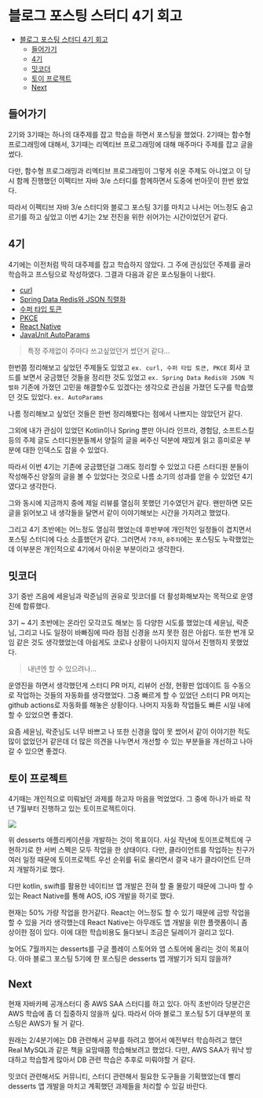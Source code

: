 # 블로그 포스팅 스터디 4기 회고

- [블로그 포스팅 스터디 4기 회고](#블로그-포스팅-스터디-4기-회고)
  - [들어가기](#들어가기)
  - [4기](#4기)
  - [밋코더](#밋코더)
  - [토이 프로젝트](#토이-프로젝트)
  - [Next](#next)

## 들어가기

2기와 3기때는 하나의 대주제를 잡고 학습을 하면서 포스팅을 했었다. 2기때는 함수형 프로그래밍에 대해서, 3기때는 리엑티브 프로그래밍에 대해 매주마다 주제를 잡고 글을 썼다.

다만, 함수형 프로그래밍과 리엑티브 프로그래밍이 그렇게 쉬운 주제도 아니었고 이 당시 함께 진행했던 이펙티브 자바 3/e 스터디를 함께하면서 도중에 번아웃이 한번 왔었다.

따라서 이펙티브 자바 3/e 스터디와 블로그 포스팅 3기를 마치고 나서는 어느정도 숨고르기를 하고 싶었고 이번 4기는 2보 전진을 위한 쉬어가는 시간이었던거 같다.

## 4기

4기에는 이전처럼 딱히 대주제를 잡고 학습하지 않았다. 그 주에 관심있던 주제를 골라 학습하고 프스팅으로 작성하였다. 그결과 다음과 같은 포스팅들이 나왔다.

- [curl](2021-04-15-curl.md)
- [Spring Data Redis와 JSON 직렬화](2021-04-23-spring-data-redis-objectmapper.md)
- [수퍼 타입 토큰](2021-04-29-super-type-token.md)
- [PKCE](2021-05-05-pkce.md)
- [React Native](2021-05-13-react-native.md)
- [JavaUnit AutoParams](2021-06-03-auto-params.md)

> 특정 주제없이 주마다 쓰고싶었던거 썼던거 같다...

한번쯤 정리해보고 싶었던 주제들도 있었고 `ex. curl, 수퍼 타입 토큰, PKCE` 회사 코드를 보면서 궁금했던 것들을 정리한 것도 있었고 `ex. Spring Data Redis와 JSON 직렬화` 기존에 가졌던 고민을 해결할수도 있겠다는 생각으로 관심을 가졌던 도구를 학습했던 것도 있었다. `ex. AutoParams`

나름 정리해보고 싶었던 것들은 한번 정리해봤다는 점에서 나쁘지는 않았던거 같다.

그외에 내가 관심이 있었던 Kotlin이나 Spring 뿐만 아니라 인프라, 경험담, 소프트스킬 등의 주제 글도 스터디원분들께서 양질의 글을 써주신 덕분에 재밌게 읽고 흥미로운 부분에 대한 인덱스도 잡을 수 있었다.

따라서 이번 4기는 기존에 궁금했던걸 그래도 정리할 수 있었고 다른 스터디원 분들이 작성해주신 양질의 글을 볼 수 있었다는 것으로 나름 소기의 성과를 얻을 수 있었던 4기였다고 생각한다.

그와 동시에 지금까지 중에 제일 리뷰를 열심히 못했던 기수였던거 같다. 왠만하면 모든 글을 읽어보고 내 생각들을 달면서 같이 이야기해보는 시간을 가지려고 했었다.

그리고 4기 초반에는 어느정도 열심히 했었는데 후반부에 개인적인 일정들이 겹치면서 포스팅 스터디에 다소 소흘했던거 같다. 그러면서 `7주차`, `8주차`에는 포스팅도 누락했었는데 이부분은 개인적으로 4기에서 아쉬운 부분이라고 생각한다.

## 밋코더

3기 중반 즈음에 세윤님과 락준님의 권유로 밋코더를 더 활성화해보자는 목적으로 운영진에 합류했다.

3기 ~ 4기 초반에는 온라인 모각코도 해보는 등 다양한 시도를 했었는데 세윤님, 락준님, 그리고 나도 일정이 바빠짐에 따라 점점 신경을 쓰지 못한 점은 아쉽다. 또한 번개 모임 같은 것도 생각했었는데 아쉽게도 코로나 상황이 나아지지 않아서 진행하지 못했었다.

> 내년엔 할 수 있으려나...

운영진을 하면서 생각했던게 스터디 PR 머지, 리뷰어 선정, 현황판 업데이트 등 수동으로 작업하는 것들의 자동화를 생각했었다. 그중 빠르게 할 수 있었던 스터디 PR 머지는 github actions로 자동화를 해놓은 상황이다. 나머지 자동화 작업들도 빠른 시일 내에 할 수 있었으면 좋겠다.

요즘 세윤님, 락준님도 너무 바쁘고 나 또한 신경을 많이 못 썼어서 같이 이야기한 적도 많이 없었던거 같은데 더 많은 의견을 나누면서 개선할 수 있는 부분들을 개선하고 나아갈 수 있으면 좋겠다.

## 토이 프로젝트

4기때는 개인적으로 미뤄놨던 과제를 하고자 마음을 먹었었다. 그 중에 하나가 바로 작년 7월부터 진행하고 있는 토이프로젝트이다.

![](https://user-images.githubusercontent.com/30178507/121519718-0029a380-ca2d-11eb-8353-5b07a25ec110.png)

위 desserts 애플리케이션을 개발하는 것이 목표이다. 사실 작년에 토이프로젝트에 구현하기로 한 서버 스펙은 모두 작업을 한 상태이다. 다만, 클라이언트를 작업하는 친구가 여러 일정 때문에 토이프로젝트 우선 순위를 뒤로 물리면서 결국 내가 클라이언트 단까지 개발하기로 했다.

다만 kotlin, swift를 활용한 네이티브 앱 개발은 전혀 할 줄 몰랐기 때문에 그나마 할 수 있는 React Native를 통해 AOS, iOS 개발을 하기로 했다.

현재는 50% 가량 작업을 한거같다. React는 어느정도 할 수 있기 때문에 금방 작업을 할 수 있을 거라 생각했는데 React Native는 아무래도 앱 개발을 위한 플랫폼이니 좀 상이한 점이 있다. 이에 대한 학습비용도 들다보니 조금은 딜레이가 걸리고 있다.

늦어도 7월까지는 desserts를 구글 플레이 스토어와 앱 스토어에 올리는 것이 목표이다. 아마 블로그 포스팅 5기에 한 포스팅은 desserts 앱 개발기가 되지 않을까?

## Next

현재 자바카페 공개스터디 중 AWS SAA 스터디를 하고 있다. 아직 초반이라 당분간은 AWS 학습에 좀 더 집중하지 않을까 싶다. 따라서 아마 블로그 포스팅 5기 대부분의 포스팅은 AWS가 될 거 같다.

원래는 2/4분기에는 DB 관련해서 공부를 하려고 했어서 예전부터 학습하려고 했던 Real MySQL과 같은 책을 요맘때쯤 학습해보려고 했었다. 다만, AWS SAA가 워낙 방대하고 학습할게 많아서 DB 관련 학습은 추후로 미뤄야할 거 같다.

밋코더 관련해서도 커뮤니티, 스터디 관련해서 필요한 도구들을 기획했었는데 빨리 desserts 앱 개발을 마치고 계획했던 과제들을 처리할 수 있길 바란다.
